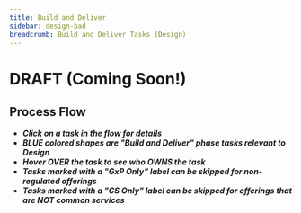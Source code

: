 ```yaml
---
title: Build and Deliver
sidebar: design-bad
breadcrumb: Build and Deliver Tasks (Design)
---
```


# DRAFT (Coming Soon!)

Process Flow
------------
- _**Click on a task in the flow for details**_
- _**BLUE colored shapes are "Build and Deliver" phase tasks relevant to Design**_
- _**Hover OVER the task to see who OWNS the task**_
- _**Tasks marked with a "GxP Only" label can be skipped for non-regulated offerings**_
- _**Tasks marked with a "CS Only" label can be skipped for offerings that are NOT common services**_

<!--
![Build and Deliver Value Stream Process Flow](https://pages.github.ibm.com/watson-health-playbook/resources/images/vs/flows/vs-build-and-deliver.jpg)
-->

<svg xmlns="http://www.w3.org/2000/svg" xmlns:xlink="http://www.w3.org/1999/xlink" viewBox="0 0 720 3601">
    <defs>
      <style>
        svg {
          background-image: url(https://pages.github.ibm.com/watson-health-playbook/resources/images/vs/flows/vs-build-and-deliver.jpg);
          background-size: 100% 100%;
          background-repeat: no-repeat;
          max-width: 900px;
          width: 90%;
        }
        path {
          fill: transparent;
          cursor: pointer;
          transition: fill 0.2s;
        }
        svg a:focus,
        svg a:hover {
          outline: none;
        }
        svg a:focus path,
        svg a:hover path {
          fill: rgba(255,255,0, 0.15);
          cursor: pointer;
       }
      </style>
    </defs>
    <g>
      <a xlink:href="{{ site.baseurl }}/dev/build-and-deliver/initialize-new-analytics-project-charter/" target="_self">
        <title>OWNER: Project Manager - Initialize New Analytics Project Charter</title>
        <path d="m576.96 214.61-123.54-0.27513 0.41271-207.04 244.18 0.27514 0.27513 109.92h-121.89z"/>
      </a>
    </g>
    <g>
      <a xlink:href="{{ site.baseurl }}/dev/build-and-deliver/create-risk-management-plan/" target="_self">
        <title>OWNER: Project Manager - Create Risk Management Plan</title>
        <path d="m588.71 208.02 99.221-0.3891 0.7782-74.319h-99.61z"/>
      </a>
    </g>
    <g>
      <a xlink:href="{{ site.baseurl }}/om/build-and-deliver/submit-list-of-suppliers/" target="_self">
        <title>OWNER: Offering Manager - Submit list of suppliers</title>
        <path d="m590.46 246.93 79.961 0.58366 1.9455 9.9221 3.891 5.8366 9.9221 4.2801h5.642l-0.3891 54.669h-101.17z"/>
      </a>
    </g>
    <g>
      <a xlink:href="{{ site.baseurl }}/dev/build-and-deliver/submit-list-of-tools/" target="_self">
        <title>OWNER: Tools Team - Submit list of tools</title>
        <path d="m464.98 322.22-0.58366-75.291h83.074v7.0039l1.9455 6.0311 4.2801 4.4747 6.8093 2.9183 3.6965 0.97276 0.77821 54.28z"/>
      </a>
    </g>
    <g>
      <a xlink:href="{{ site.baseurl }}/dev/build-and-deliver/start-contribution-package/" target="_self">
        <title>OWNER: Dev Lead - Start Contribution Package</title>
        <path d="m203.7 337.98v-105.06l1.751-4.0856 4.4747-1.9455 12.451-0.38911 216.34 0.19456 9.533 1.9455 4.0856 3.6965 1.5564 4.6692 0.3891 95.719-2.5292 1.751-5.642 3.1128-21.012 0.58365-12.451 0.97276z"/>
      </a>
    </g>
    <g>
      <a xlink:href="{{ site.baseurl }}/dev/build-and-deliver/user-requirements-specification/" target="_self">
        <title>OWNER: Architect - User Requirements Specification</title>
        <path d="m84.742 323.42-0.41271-76.213 100.01 0.41271 0.96298 75.663z"/>
      </a>
    </g>
    <g>
      <a xlink:href="{{ site.baseurl }}/om/build-and-deliver/project-kick-off/" target="_self">
        <title>OWNER: Offering Manager - Project Kick-Off</title>
        <path d="m84.742 427.29v-75.388l99.325 0.82542 1.1006 74.287z"/>
      </a>
    </g>
    <!--
       foreignObject is used to set a placeholder point on the image at an x,y coordinate.
       Then an "id" label is assigned to this point. In this document, there are two such points, there first
       is just below called "back-to-main-flow" and the second is called "begin-monthly-reviews". Then
       second point is located near the bottom of the image. These provide anchors that we can "skip to"
       when a section of the page is clicked on.
    -->
    <foreignObject x="258" y="95" width="1" height="1">
      <div id="back-to-main-flow" xmlns="http://www.w3.org/1999/xhtml"></div>
    </foreignObject>
    <!--
       The following link ref is used to "jump to" the foreignObject label at the end of the page.
    -->
    <g>
      <a xlink:href="#begin-monthly-reviews" target="_self">
        <title>OWNER: Offering Manager - See "Begin Monthly Reviews"</title>
        <path d="m260.89 357.92 4.9611 0.63229 5.4961 1.751 5.0097 2.8696 5.1556 3.6965 3.7451 4.2315 3.356 5.5934 1.751 4.0856 0.77821 4.5233v10.506l-2.6751 7.5875-5.0097 6.6634-5.7393 5.4474-6.6148 3.5019-6.2743 1.5564-11.187-0.0486-5.8852-1.4105-5.3502-3.5506-5.4961-4.9611-2.9669-3.9397-2.4319-5.0097-1.7996-5.5447-0.48638-4.4747v-6.9552l0.92412-5.7879 3.5992-6.4688 3.5992-4.2801 4.7179-4.6206 6.3229-3.1615 3.9883-1.3132 5.2043-0.92412z"/>
      </a>
    </g>
    <g>
      <a xlink:href="{{ site.baseurl }}/dev/build-and-deliver/whct-coc-team-review/" target="_self">
        <title>OWNER: Architect - WHCT CoC Team Review</title>
        <path d="m337.59 351.63 100.7 0.27513v75.113l-100.98 0.27514z"/>
      </a>
    </g>
    <g>
      <a xlink:href="{{ site.baseurl }}/dev/build-and-deliver/confirm-sprb-review-completed/" target="_self">
        <title>OWNER: Dev Lead - Confirm SPRB Review Completed</title>
        <path d="m462.78 427.29v-75.113l99.6 0.55028 0.55028 74.837z"/>
      </a>
    </g>
    <g>
      <a xlink:href="{{ site.baseurl }}/dev/build-and-deliver/cdt-orb-review/" target="_self">
        <title>OWNER: Dev Lead - CDT ORB Review</title>
        <path d="m587.69 352.18 101.53-0.27514-0.82542 75.938-100.15-0.27513z"/>
      </a>
    </g>
    <g>
      <a xlink:href="{{ site.baseurl }}/dev/build-and-deliver/provision-cdt-environment/" target="_self">
        <title>OWNER: Operations - Create or Provision CDT Environment</title>
        <path d="m588.52 466.97 99.61 0.3891 0.77821 75.681-100.97-0.19455z"/>
      </a>
    </g>
    <g>
      <a xlink:href="{{ site.baseurl }}/dev/build-and-deliver/design-input-detailed-req/" target="_self">
        <title>OWNER: Architect - Design Input Detailed Requirements</title>
        <path d="m462.23 542.3v-74.562l99.875 0.27513 1.1006 74.012z"/>
      </a>
    </g>
    <g>
      <a xlink:href="{{ site.baseurl }}/dev/build-and-deliver/approve-design-input/" target="_self">
        <title>OWNER: Project Manager - Approve Design Input</title>
        <path d="m338.42 543.12-1.1006-74.837h83.917v6.6033l2.7514 7.1536 6.053 4.9525 7.979 2.7514 0.82541 53.377z"/>
      </a>
    </g>
    <g>
      <a xlink:href="{{ site.baseurl }}/dev/build-and-deliver/design-input-detailed-req/" target="_self">
        <title>OWNER: Architect - Send HL-SL-DL to Dev</title>
        <path d="m259.73 542.85-50.35-37.969 50.9-35.768 49.25 35.768z"/>
      </a>
    </g>
    <g>
      <a xlink:href="{{ site.baseurl }}/dev/build-and-deliver/doc-system-arch-spec/" target="_self">
        <title>OWNER: Architect - Document System Architecture Specification</title>
        <path d="m83.642 467.73h80.34v6.6033l3.3016 8.8044 7.7038 4.9525 10.18 1.6508-0.27514 52.276-100.98 0.55027z"/>
      </a>
    </g>
    <g>
      <a xlink:href="{{ site.baseurl }}/dev/build-and-deliver/start-recording-risk-analysis/" target="_self">
        <title>OWNER: Project Manager - Start Recording Risk Analysis</title>
        <path d="m85.017 664.46v-75.388h82.266l0.55027 7.979 2.2011 8.8044 6.3282 5.2276 8.5293 2.2011-0.55027 51.176z"/>
      </a>
    </g>
    <g>
      <a xlink:href="{{ site.baseurl }}/dev/build-and-deliver/planning-req-design-review/" target="_self">
        <title>OWNER: Architect - Planning Requirements Design Review</title>
        <path d="m209.93 664.18v-74.837l77.589 0.55028-0.27514 7.979 2.7514 8.2541 6.6033 5.5028 7.1536 1.6508 6.3282-1.1006-0.27514 52.001z"/>
      </a>
    </g>
    <g>
      <a xlink:href="{{ site.baseurl }}/dev/build-and-deliver/doc-v-and-v-plan/" target="_self">
        <title>OWNER: Test Lead - Document Verification and Validation Plan</title>
        <path d="m338.14 664.46 0.27513-75.113h84.467l-1.1006 6.6033 2.4762 9.0795 6.8784 5.2276 6.6033 2.4762h1.3757l-0.82541 51.451z"/>
      </a>
    </g>
    <g>
      <a xlink:href="{{ site.baseurl }}/dev/build-and-deliver/create-groom-stories-design-output/" target="_self">
        <title>OWNER Dev Lead - Create-Groom Stories (Define Design Output)</title>
        <path d="m338.69 769.01-0.27514-76.488 99.875 0.55027 1.1006 76.213z"/>
      </a>
    </g>
    <g>
      <a xlink:href="{{ site.baseurl }}/dev/build-and-deliver/implement-stories/" target="_self">
        <title>OWNER: Dev Lead - Implement Stories</title>
        <path d="m210.5 850.62 100.97 0.19455v75.097l-100.39 0.3891z"/>
      </a>
    </g>
    <g>
      <a xlink:href="{{ site.baseurl }}/dev/build-and-deliver/review-and-approve-design-output/" target="_self">
        <title>OWNER: Architect - Review and Approve Design Output</title>
        <path d="m336.77 926.89-0.19455-75.486 80.544 0.58365-0.3891 7.9766 4.0856 7.9766 7.5875 4.2801 8.3657 1.1673 0.38911 53.307z"/>
      </a>
    </g>
    <g>
      <a xlink:href="{{ site.baseurl }}/dev/build-and-deliver/testing/" target="_self">
        <title>OWNER: Test Lead - Testing</title>
        <path d="m474.71 927.08 99.805-0.58366v-75.291l-101.17 0.19455z"/>
      </a>
    </g>
    <g>
      <a xlink:href="{{ site.baseurl }}/dev/build-and-deliver/code-reviews/" target="_self">
        <title>OWNER: Dev Lead - Code Reviews</title>
        <path d="m153.5 1085.8 0.38911-75.097 99.805 0.3891 0.97276 74.902z"/>
      </a>
    </g>
    <g>
      <a xlink:href="{{ site.baseurl }}/dev/build-and-deliver/complete-sec-eng-virus-scans-impl/" target="_self">
        <title>OWNER: Security Lead - Complete Secure Engineering Virus Scans (Code Scans)</title>
        <path d="m279.38 1086v-75.292l99.027-0.1945 1.3619 75.486z"/>
      </a>
    </g>
    <g>
      <a xlink:href="{{ site.baseurl }}/dev/build-and-deliver/database-reviews/" target="_self">
        <title>OWNER: Architect - Database Reviews</title>
        <path d="m403.35 1010.3 100.15 0.5503 1.6508 75.388-101.25 0.2751z"/>
      </a>
    </g>
    <g>
      <a xlink:href="{{ site.baseurl }}/dev/build-and-deliver/architecture-reviews/" target="_self">
        <title>OWNER: Architect - Architecture Reviews</title>
        <path d="m529.64 1087.1-0.55028-76.213h101.25l-0.82541 75.388z"/>
      </a>
    </g>
    <g>
      <a xlink:href="{{ site.baseurl }}/dev/build-and-deliver/doc-and-approve-validation-build-standard/" target="_self">
        <title>OWNER: Test Lead - Document and Approve Validation Build Standard</title>
        <path d="m337.35 1217.5 0.77821-71.984 1.5564-2.7237 5.2529-0.7782 78.599 0.3891v6.8093l4.0856 9.1439 6.0311 4.0856 5.2529 2.1401-0.97276 48.443-0.58366 2.7237-2.9183 1.9455h-3.6965z"/>
      </a>
    </g>
    <g>
      <a xlink:href="{{ site.baseurl }}/dev/build-and-deliver/install-build-to-formal-v-and-v/" target="_self">
        <title>OWNER: Operations - Install Build to Formal V&V</title>
        <path d="m464.01 1217.7 0.19455-75.486 82.879 0.3891 0.97276 7.1984 3.6965 7.9766 7.5875 4.8638 6.0311 2.1401 0.58366 52.918z"/>
      </a>
    </g>
    <g>
      <a xlink:href="{{ site.baseurl }}/dev/build-and-deliver/review-and-approve-install-ver-protocol-exe-records/" target="_self">
        <title>OWNER: Test Lead - Review and Approval of Install Verification Protocol Execution Records</title>
        <path d="m589.88 1217.4v-75.292l83.268-0.1945 0.58366 5.4474 3.6965 5.0584 5.0583 3.5019 7.5875 2.3346 0.19455 59.338z"/>
      </a>
    </g>
    <g>
      <a xlink:href="{{ site.baseurl }}/dev/build-and-deliver/doc-and-approve-pre-exe-v-and-v-test-protocols/" target="_self">
        <title>OWNER: Test Lead - Document and Approve Pre-Execution V&V Test Protocols</title>
        <path d="m592.1 1319.8 0.27513-75.112 83.642 0.2751 1.3757 8.5293 4.1271 6.8784 6.6033 3.5768 4.4022 1.6508-0.27514 54.202z"/>
      </a>
    </g>
    <g>
      <a xlink:href="{{ site.baseurl }}/dev/build-and-deliver/v-and-v-readiness-design-review/" target="_self">
        <title>OWNER: Test Lead - V&V Readiness Design Review</title>
        <path d="m466.53 1319.5-0.19455-74.513 81.517-0.3891 1.5564 7.9766 3.5019 5.8365 6.0311 4.2802 5.642 1.9455 3.5019-0.1946-0.7782 55.642z"/>
      </a>
    </g>
    <g>
      <a xlink:href="{{ site.baseurl }}/dev/build-and-deliver/v-and-v-test-execution/" target="_self">
        <title>OWNER: Test Lead - V&V Test Execution</title>
        <path d="m337.35 1243.8 86.965 0.3891 0.19455 7.7821 3.6965 7.0039 7.9766 5.642 2.1401 0.7782-0.19456 54.474-100.58-0.1945z"/>
      </a>
    </g>
    <g>
      <a xlink:href="{{ site.baseurl }}/dev/build-and-deliver/review-and-approve-v-and-v-test-protocol-exe-recs/" target="_self">
        <title>OWNER: Test Lead - Review and Approve V&V Test Protocol Execution Records</title>
        <path d="m210.5 1319.9 0.19455-75.097 81.323 0.1946 1.751 8.1711 5.4474 8.3657 8.5603 3.502 2.7237 0.1945v54.474z"/>
      </a>
    </g>
    <g>
      <a xlink:href="{{ site.baseurl }}/dev/build-and-deliver/doc-v-and-v-summary-report/" target="_self">
        <title>OWNER: Test Lead - Document V&V Summary Report</title>
        <path d="m85.214 1319.3 0.19455-74.513 83.268-0.1945v6.2256l3.1128 7.1984 5.642 4.6693 7.5875 2.5291 0.19456 54.28z"/>
      </a>
    </g>
    <g>
      <a xlink:href="{{ site.baseurl }}/dev/build-and-deliver/analytics-and-informatics-impact-analysis/" target="_self">
        <title>OWNER: Dev Lead - Analytics and Informatics Impact Analysis</title>
        <path d="m74.837 1800.2v-190.4l0.82541-3.8519 5.2276-7.4287 12.381-1.926 8.2541-0.2751 209.1 1.1005 6.6033 1.926 3.0265 4.4022 1.926 3.8519 0.82541 176.36-1.3757 6.053-4.4022 6.8785-12.931 3.5767-7.1536 0.2752z"/>
      </a>
    </g>
    <g>
      <a xlink:href="{{ site.baseurl }}/dev/build-and-deliver/analytics-action-plan/" target="_self">
        <title>OWNER: Project Manager - Analytics and Informatics Impact Analysis Action Plan</title>
        <path d="m500.39 1717.9 100.78 0.1946-0.19455 76.07-100.39-0.9728z"/>
      </a>
    </g>
    <g>
      <a xlink:href="{{ site.baseurl }}/dev/build-and-deliver/ac-review-of-contribution-package/" target="_self">
        <title>OWNER: Architect - AC Review of Contribution Package</title>
        <path d="m347.51 1393.1h259.86l13.451 3.9424 4.8653 11.828 0.85857 171.5-3.4343 11.335-13.451 3.4499-262.44-0.9859z"/>
      </a>
    </g>
    <g>
      <a xlink:href="{{ site.baseurl }}/dev/build-and-deliver/ac-review-action-plan/" target="_self">
        <title>OWNER: Project Manager - AC Review Action Plan</title>
        <path d="m500.05 1689.4-0.55027-70.986 1.6508-2.4762 2.7514-1.3757 78.689 0.8254-0.27514 6.053 4.1271 7.4288 6.8784 6.3281 6.6033 0.8254 0.55028 52.001-3.8519 1.926-5.7779 0.5503z"/>
      </a>
    </g>
    <g>
      <a xlink:href="{{ site.baseurl }}/dev/build-and-deliver/staging-orb-review/" target="_self">
        <title>OWNER: Dev Lead - Staging ORB Review</title>
        <path d="m209.93 1952.7 0.82541-72.361 4.6773-3.0265h94.647l0.55027 72.361-4.9525 3.3017z"/>
      </a>
    </g>
    <g>
      <a xlink:href="{{ site.baseurl }}/dev/build-and-deliver/promote-offering-to-staging/" target="_self">
        <title>OWNER: Operations - Promote Offering to Staging</title>
        <path d="m85.293 1951.8-0.27514-75.112h94.097l4.5398 1.3757 1.7884 3.4392 0.55027 2.3387-0.82541 65.208-3.0672 2.128-6.1284 1.1673-2.9104 0.2815z"/>
      </a>
    </g>
    <g>
      <a xlink:href="{{ site.baseurl }}/dev/build-and-deliver/demo-to-sponsors/" target="_self">
        <title>OWNER: Dev Lead - Demo to Sponsors</title>
        <path d="m84.605 1976.5 97.949 0.5503 2.6138 2.2011 0.82541 3.1641-0.55027 66.858-1.7884 2.7514-3.7144 1.2381-95.748-0.4127z"/>
      </a>
    </g>
    <g>
      <a xlink:href="{{ site.baseurl }}/dev/build-and-deliver/lessons-learned-retrospective/" target="_self">
        <title>OWNER: Project Manager - Lessons Learned Retrospective</title>
        <path d="m209.34 1976.5h101.75v75.875h-101.75z"/>
      </a>
    </g>
    <g>
      <a xlink:href="{{ site.baseurl }}/dev/build-and-deliver/complete-sec-eng-virus-scans-staging/" target="_self">
        <title>OWNER: Security Lead - Complete Secure Engineering Virus Scans (Staging Environment)</title>
        <path d="m337.55 2053v-76.653l96.498 0.1945 2.3346 1.3619 1.3619 3.1128 0.58366 69.26-1.9455 2.3346-2.5292 0.1946-3.5019 0.3891z"/>
      </a>
    </g>
    <g>
      <a xlink:href="{{ site.baseurl }}/dev/build-and-deliver/release-readiness-review/" target="_self">
        <title>OWNER: Dev Lead - Release Readiness Review</title>
        <path d="m465.95 2051.8 0.13757-71.261 1.926-2.6138 3.4392-1.1005 94.785-0.2752-0.13757 71.673-1.6508 2.7514-4.6773 1.1006-10.868 0.6878z"/>
      </a>
    </g>
    <g>
      <a xlink:href="{{ site.baseurl }}/dev/build-and-deliver/integration-testing/" target="_self">
        <title>OWNER: Test Lead - Integration Testing</title>
        <path d="m591.63 2052.6 0.19455-76.653 100.78 0.5836-0.97276 76.653z"/>
      </a>
    </g>
    <g>
      <a xlink:href="{{ site.baseurl }}/dev/build-and-deliver/external-penetration-testing/" target="_self">
        <title>OWNER: Operations - External Penetration Testing on Staging</title>
        <path d="m453.43 2174.4 1.1006-100.43 250.1 0.8254 0.55027 95.198-3.8519 2.7514-8.5293 1.6508-16.508 0.2751z"/>
      </a>
    </g>
    <g>
      <a xlink:href="{{ site.baseurl }}/dev/build-and-deliver/gather-sec-ops-evidence/" target="_self">
        <title>OWNER: Security Lead - Gather SecOps Evidence</title>
        <path d="m338.56 2162.7-0.27514-74.012 3.4392-1.926 92.996 0.2751 2.7514 1.1006 1.1006 2.3387 0.13757 70.022-2.4762 2.4762-3.5768 0.8254z"/>
      </a>
    </g>
    <g>
      <a xlink:href="{{ site.baseurl }}/dev/build-and-deliver/final-health-check-vulnerability-scans/" target="_self">
        <title>OWNER: Security Lead - Final Health Check Vulnerability Scans</title>
        <path d="m210.21 2163.3-0.4127-76.213 97.536 0.6879 2.889 2.2011 0.68784 2.0635-0.27514 67.821-2.0635 2.889-3.0265 1.3756z"/>
      </a>
    </g>
    <g>
      <a xlink:href="{{ site.baseurl }}/dev/build-and-deliver/l1-l2-l3-training/" target="_self">
        <title>OWNER: Dev Lead - Support Training (L1 L2 L3)</title>
        <path d="m84.055 2163.3 0.55028-75.8 100.84 0.6879-0.27514 75.8z"/>
      </a>
    </g>
    <g>
      <a xlink:href="{{ site.baseurl }}/dev/build-and-deliver/ibm-cloud-framework-review/" target="_self">
        <title>OWNER: Architect - IBM Cloud Framework Review</title>
        <path d="m84.742 2268 100.15-0.2752 1.6508 74.287-101.25 0.2751z"/>
      </a>
    </g>
    <g>
      <a xlink:href="{{ site.baseurl }}/compliance/build-and-deliver/hipaa-evidence-closure/" target="_self">
        <title>OWNER: Compliance - HIPAA Evidence Closure</title>
        <path d="m592.65 2342.9 0.41271-73.049 1.926-2.0635 3.0265-0.1376 91.346 0.2752 3.8519 3.164 0.13757 67.409-1.6508 3.5768-3.4392 1.1006-4.5398 0.1375z"/>
      </a>
    </g>
    <g>
      <a xlink:href="{{ site.baseurl }}/compliance/build-and-deliver/gdpr-evidence-closure/" target="_self">
        <title>OWNER: Compliance - GDPR Evidence Closure</title>
        <path d="m84.605 2458.8 0.41271-75.938 99.6 0.2751 0.55028 75.938z"/>
      </a>
    </g>
    <g>
      <a xlink:href="{{ site.baseurl }}/compliance/build-and-deliver/final-validate-information-gov-catalog/" target="_self">
        <title>OWNER: Compliance - Final Validate Information Gov Catalog</title>
        <path d="m598.05 2459.6 0.3891-75.875h100.58l-0.77821 75.875z"/>
      </a>
    </g>
    <g>
      <a xlink:href="{{ site.baseurl }}/dev/build-and-deliver/analytics-and-informatics-initiate-method-guide-white-paper/" target="_self">
        <title>OWNER: Dev Lead - Analytics and Informatics Initiate Methodology Guide and White Paper</title>
        <path d="m331.91 2311.5 116.73-0.3891 1.9455 225.68-119.84-0.3891z"/>
      </a>
    </g>
    <g>
      <a xlink:href="{{ site.baseurl }}/compliance/build-and-deliver/psra-evidence-closure/" target="_self">
        <title>OWNER: Compliance - PSRA Evidence Closure</title>
        <path d="m85.214 2584.1 0.58366-70.428 1.9455-4.0856 3.5019-0.3891 90.856 0.1946 3.5019 3.1128-0.58366 68.482-1.9455 2.9183-5.8366 0.9727z"/>
      </a>
    </g>
    <g>
      <a xlink:href="{{ site.baseurl }}/dev/build-and-deliver/common-services-readiness-review/" target="_self">
        <title>OWNER: Dev Lead - Common Services Readiness Review</title>
        <path d="m598.05 2583.5-0.19455-72.179 2.7237-1.751 4.8638-1.5564 72.179 0.7782-0.97276 5.0584 0.77821 9.1439 4.4747 6.0311 8.1712 5.0583 5.8365 0.1946 2.7237-0.9728-0.58366 47.082-2.1401 2.9183-3.891 0.7782z"/>
      </a>
    </g>
    <g>
      <a xlink:href="{{ site.baseurl }}/dev/build-and-deliver/operational-readiness-checkpoint/" target="_self">
        <title>OWNER: Operations - Operational Readiness Checkpoint</title>
        <path d="m84.742 2712.2 0.96298-73.049 2.4762-1.7884 97.124 0.4127 0.27513 71.398-0.96298 2.8889-3.8519 0.8254z"/>
      </a>
    </g>
    <g>
      <a xlink:href="{{ site.baseurl }}/dev/build-and-deliver/final-sprb-board-review/" target="_self">
        <title>OWNER: Architect - Final SPRB Review</title>
        <path d="m266.92 2712.3-0.3891-75.681 96.692 0.5837 3.5019 1.751 0.97276 2.9182-0.58365 66.537-2.7237 3.5019-4.6692 0.7782z"/>
      </a>
    </g>
    <g>
      <a xlink:href="{{ site.baseurl }}/dev/build-and-deliver/validate-all-data-approvals-received/" target="_self">
        <title>OWNER: Test Lead - Validate all Data Approvals Received</title>
        <path d="m597.66 2712.9 0.19455-71.984 2.5292-2.9183 4.0856-1.3619 93.774 0.7783 1.1673 71.4-1.9455 3.3074-5.0584 1.3618z"/>
      </a>
    </g>
    <g>
      <a xlink:href="{{ site.baseurl }}/dev/build-and-deliver/approve-risk-analysis/" target="_self">
        <title>OWNER: Project Manager - Approve Risk Analysis</title>
        <path d="m84.055 2842.4 81.166 0.8254 0.13757 6.4658 2.7514 6.7408 5.6403 5.2277 6.7409 2.4762 4.8149 0.5503 0.82541 53.514-102.21 0.4127z"/>
      </a>
    </g>
    <g>
      <a xlink:href="{{ site.baseurl }}/dev/build-and-deliver/approve-risk-management-report/" target="_self">
        <title>OWNER: Project Manager - Approve Risk Management Report</title>
        <path d="m209.79 2918.9v-73.049l1.7884-1.7883 3.9895-1.6509 81.028 0.4127-0.82541 6.1906 2.4762 7.016 4.5398 5.3652 7.2912 3.5768-0.13757 49.662-0.96298 2.0636-4.5398 1.7884-5.7779 0.4127z"/>
      </a>
    </g>
    <g>
      <a xlink:href="{{ site.baseurl }}/dev/build-and-deliver/update-tools-use-and-versions/" target="_self">
        <title>OWNER: Tools Team - Update Tools List and Versions</title>
        <path d="m337.55 2918.9 0.3891-73.93 2.3346-2.3346 6.4202-0.9727 77.042 1.1673 0.58365 6.0311 3.3074 9.3384 6.2256 4.4747 5.4474 2.5292-0.7782 48.638-1.9455 3.891-3.6965 0.9728-14.98 0.7782z"/>
      </a>
    </g>
    <g>
      <a xlink:href="{{ site.baseurl }}/dev/build-and-deliver/design-transfer-design-review/" target="_self">
        <title>OWNER: Projet Manager - Design Transfer Design Review</title>
        <path d="m465.37 2918.5c0-0.7782 1.3619-75.875 1.3619-75.875l79.377 0.1946-0.19455 6.6147 2.5292 6.2257 3.6965 5.4474 8.5603 3.891 6.2256 0.3891-0.58365 48.443-1.5564 3.891-2.7237 0.7782z"/>
      </a>
    </g>
    <g>
      <a xlink:href="{{ site.baseurl }}/dev/build-and-deliver/doc-and-approve-prod-build-standard/" target="_self">
        <title>OWNER: Project Manager - Document and Approve Production Build Standard</title>
        <path d="m591.41 2918.5 0.96298-76.626 78.414 0.5502-0.27514 6.0531 2.2011 7.7038 5.9155 6.1906 7.979 2.3387h5.6403l0.41271 48.837-1.926 3.1641-2.7514 1.5132-4.2646 0.2752z"/>
      </a>
    </g>
    <g>
      <a xlink:href="{{ site.baseurl }}/dev/build-and-deliver/doc-and-approve-device-master-record/" target="_self">
        <title>OWNER: Project Manager - Document and Approve Device Master Record</title>
        <path d="m591.05 2944.2 78.988 0.1945 1.751 9.7276 2.3346 3.6965 5.8366 5.0583 8.1712 2.7237 4.0856-0.5836 0.38911 51.751-3.6965 3.1128-5.2529 0.9728-12.062-0.1946-81.128-0.3891z"/>
      </a>
    </g>
    <g>
      <a xlink:href="{{ site.baseurl }}/dev/build-and-deliver/final-review-and-approval-of-install-ver-protocol-exe-records/" target="_self">
        <title>OWNER: Test Lead - Final Review and Approval of Install Verification Protocol Execution Records</title>
        <path d="m466.15 3020.5 0.3891-73.735 3.1128-2.14 4.8638-0.1946h70.039l1.751 10.311 5.0583 6.2257 6.6148 3.6965 9.1439-0.3891 0.58365 51.945-2.3346 3.1129-2.9183 1.3618z"/>
      </a>
    </g>
    <g>
      <a xlink:href="{{ site.baseurl }}/dev/build-and-deliver/doc-and-approve-servicing-work-instructions/" target="_self">
        <title>OWNER: Project Manager - Document and Approve Servicing Work Instructions</title>
        <path d="m341.63 3020.1 0.58366-71.984 2.5292-2.7237 4.2801-1.1673 71.4 0.5836 1.1673 7.5875 3.1128 6.0311 6.4202 4.4747 6.6148 1.751 4.6692-0.5837-0.19455 51.556-1.3619 3.1128-2.7237 1.751z"/>
      </a>
    </g>
    <g>
      <a xlink:href="{{ site.baseurl }}/dev/build-and-deliver/doc-and-approve-device-history-record/" target="_self">
        <title>OWNER: Project Manager - Document and Approve Device History Record</title>
        <path d="m215.17 3020.1 0.3891-71.4 1.5564-2.9182 4.6692-1.1673 72.957 0.5836 1.751 7.5875 3.5019 6.0311 5.8366 4.4747 8.3657 1.751 1.751-0.1946 0.19455 51.751-2.1401 2.9182-2.7237 0.7782z"/>
      </a>
    </g>
    <g>
      <a xlink:href="{{ site.baseurl }}/dev/build-and-deliver/doc-and-approve-design-history-file/" target="_self">
        <title>OWNER: Project Manager - Document and Approve Design History File</title>
        <path d="m83.463 3020.7 0.97276-74.319 1.5564-2.14 4.2801-1.5565 2.5292 0.3891 70.233 0.5837 0.58366 7.9766 2.7237 5.2529s4.4747 4.0856 4.8638 4.8638 5.0583 1.751 5.0583 1.751l9.3385 0.9727 0.19455 48.832-0.77821 3.891-4.4747 2.1401-9.7276 1.1673z"/>
      </a>
    </g>
    <g>
      <a xlink:href="{{ site.baseurl }}/dev/build-and-deliver/final-check-all-tools-assessed-and-validated/" target="_self">
        <title>OWNER: Tools Team - Final Check - Ensure all tools are assessed</title>
        <path d="m83.657 3120.3 0.97276-71.4 2.5292-1.7509 4.8638-2.1401 73.93 1.1673-0.97276 7.393 1.9455 6.4202 6.2257 6.8093 8.7548 2.7237h3.891l-0.19455 49.805-1.3619 1.5564z"/>
      </a>
    </g>
    <g>
      <a xlink:href="{{ site.baseurl }}/dev/build-and-deliver/release-readiness-design-review/" target="_self">
        <title>OWNER: Dev Lead - Release Readiness Design Review</title>
        <path d="m209.52 3122.1 0.13757-76.076 86.806 0.2751-0.82541 6.3282 1.926 6.4657 4.2646 6.1906 7.1536 3.7144 2.4762 0.6878-0.13757 52.001z"/>
      </a>
    </g>
    <g>
      <a xlink:href="{{ site.baseurl }}/dev/build-and-deliver/add-client-install-to-distribution-log/" target="_self">
        <title>OWNER: Project Manager - Add Client Install to Distribution Log</title>
        <path d="m337.94 3122 0.19456-72.568 1.751-2.7237 3.5019-1.5565 80.933 1.1673v7.7821l2.5292 8.7548 7.5875 5.642 3.891 1.1673-0.58366 48.054-0.7782 2.7237-3.6965 1.3619z"/>
      </a>
    </g>
    <g>
      <a xlink:href="{{ site.baseurl }}/dev/build-and-deliver/product-and-doc-identified-risks/" target="_self">
        <title>OWNER: Project Manager - Product and Document Identified Risks</title>
        <path d="m465.95 3120.9-0.13757-74.837 81.028 0.1376-0.4127 6.4657 0.96298 5.3652 3.1641 4.8149 4.9525 4.6773 6.053 2.0636 5.6403-0.8255-0.96298 53.102z"/>
      </a>
    </g>
    <g>
      <a xlink:href="{{ site.baseurl }}/dev/build-and-deliver/ensure-suppliers-are-on-approved-suppliers-list/" target="_self">
        <title>OWNER: Project Manager - Ensure Suppliers are on Approved Suppliers List</title>
        <path d="m591.82 3045.2 98.362 0.2751 2.6138 2.3387 0.27514 70.848-2.6138 2.889-98.637-0.1376z"/>
      </a>
    </g>
    <g>
      <a xlink:href="{{ site.baseurl }}/dev/build-and-deliver/release-stories-to-production/" target="_self">
        <title>OWNER: Operations - Release Stories to Production</title>
        <path d="m692.41 3147.3v72.568l-1.751 2.7237-1.9455 1.1673-96.887-0.1945 0.77821-73.735 2.3346-2.3346z"/>
      </a>
    </g>
    <g>
      <a xlink:href="{{ site.baseurl }}/dev/build-and-deliver/execute-install-verification-tests/" target="_self">
        <title>OWNER: Test Lead - Execute Install Verification Tests</title>
        <path d="m465.37 3148.1h81.712l-2.3346 7.5876 2.7237 9.3384 6.6148 7.1984 7.9766 1.751 4.2801-0.7782-1.5564 47.276-1.9455 2.7238h-98.249z"/>
      </a>
    </g>
    <g>
      <a xlink:href="{{ site.baseurl }}/dev/build-and-deliver/add-to-service-catalog/" target="_self">
        <title>OWNER: Operations - Add to Service Catalog</title>
        <path d="m338.14 3223.5-0.27514-72.361 3.0265-3.8519 7.979-0.2751 87.219 0.5502 3.3016 4.6774-0.55028 68.509-2.2011 1.926-3.3016 1.3757z"/>
      </a>
    </g>
    <g>
      <a xlink:href="{{ site.baseurl }}/dev/build-and-deliver/refresh-catalog/" target="_self">
        <title>OWNER: Operations - Refresh Catalog</title>
        <path d="m212.06 3222-0.58366-72.957 2.5292-1.9455 4.0856-0.7782 89.494 0.7782 4.2801 1.7509 1.1673 7.9767-1.1673 64.007-2.3346 2.3347z"/>
      </a>
    </g>
    <g>
      <a xlink:href="{{ site.baseurl }}/om/build-and-deliver/launch-readiness/" target="_self">
        <title>OWNER: Offering Manager - Launch Readiness</title>
        <path d="m84.63 3223.2 0.77821-75.875 100 0.1946 0.19455 76.653z"/>
      </a>
    </g>
    <g>
      <a xlink:href="{{ site.baseurl }}/dev/build-and-deliver/release-stories-to-customer/" target="_self">
        <title>OWNER: Operations - Release Stories to Customer</title>
        <path d="m84.825 3248.7 79.183 0.9728 0.97276 4.8638 0.97276 5.0583 6.0311 5.642 7.1984 3.3074 5.642-0.1946 0.38911 53.307-2.9183 3.1128-5.2529 0.5837-92.607-0.5837z"/>
      </a>
    </g>
    <!--
       This foreignObject is used when you click on a section of the image near the top, which
       then causes the browser to jump to the following point.
    -->
    <foreignObject x="111" y="3452" width="1" height="1">
      <div id="begin-monthly-reviews" xmlns="http://www.w3.org/1999/xhtml"></div>
    </foreignObject>
    <g>
    <!--
       The following reference provides a spot at the bottom of the page that when clicked on,
       will cause the page to jump to the "back-to-main-flow" foreignObject at the top of
       the page.
    -->
      <a xlink:href="#back-to-main-flow" target="_self">
        <title>Back to main flow</title>
        <path d="m118.87 3502.9 32.49 0.3891 15.953 26.654-15.175 29.572-34.047-0.1945-17.315-27.626z"/>
      </a>
    </g>
    <g>
      <a xlink:href="{{ site.baseurl }}/om/build-and-deliver/discuss-portfolio/" target="_self">
        <title>OWNER: Offering Manager - Discuss Portfolio</title>
        <path d="m193.77 3395.9 261.48 1.1673-0.38911 196.5-260.7 0.3891z"/>
      </a>
    </g>
    <g>
      <a xlink:href="{{ site.baseurl }}/om/build-and-deliver/prioritize-detailed-req/" target="_self">
        <title>OWNER: Offering Manager - Prioritize Detailed Level Requirements</title>
        <path d="m464.98 3415 100.7 0.8254v75.388l-100.98-0.5502z"/>
      </a>
    </g>
    <g>
      <a xlink:href="{{ site.baseurl }}/om/build-and-deliver/ask-commit-process/" target="_self">
        <title>OWNER: Offering Manager - 4 week ask-commit process</title>
        <path d="m591.55 3490.9 0.82541-72.774 3.7144-3.0265h7.979l88.182 0.2751-0.13757 73.599-2.8889 2.4763h-3.4392z"/>
      </a>
    </g>
  </svg>
